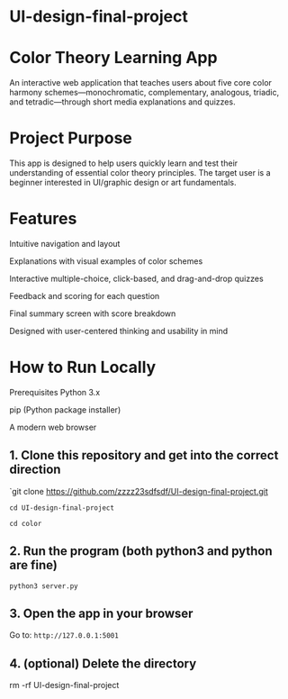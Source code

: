# UI-design-final-project


# Color Theory Learning App
An interactive web application that teaches users about five core color harmony schemes—monochromatic, complementary, analogous, triadic, and tetradic—through short media explanations and quizzes.


# Project Purpose
This app is designed to help users quickly learn and test their understanding of essential color theory principles. The target user is a beginner interested in UI/graphic design or art fundamentals.


# Features
Intuitive navigation and layout

Explanations with visual examples of color schemes

Interactive multiple-choice, click-based, and drag-and-drop quizzes

Feedback and scoring for each question

Final summary screen with score breakdown

Designed with user-centered thinking and usability in mind


# How to Run Locally
Prerequisites
Python 3.x

pip (Python package installer)

A modern web browser


## 1. Clone this repository and get into the correct direction

`git clone https://github.com/zzzz23sdfsdf/UI-design-final-project.git

`cd UI-design-final-project`

`cd color`

## 2. Run the program (both python3 and python are fine)

`python3 server.py`

## 3. Open the app in your browser
Go to:
`http://127.0.0.1:5001`

## 4. (optional) Delete the directory 
rm -rf UI-design-final-project
